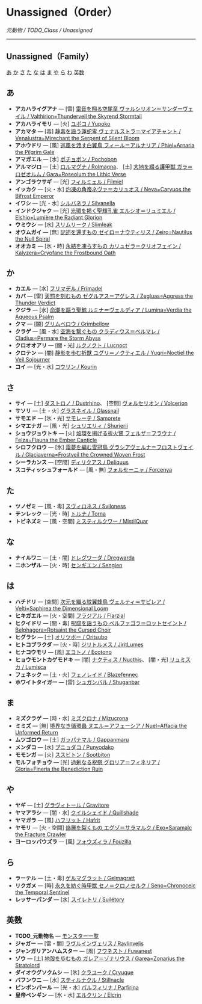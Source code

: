 # Unassigned（Order）

_元動物 / TODO_Class / Unassigned_

---

## Unassigned（Family）

[あ](#kana-あ) [か](#kana-か) [さ](#kana-さ) [た](#kana-た) [な](#kana-な) [は](#kana-は) [ま](#kana-ま) [や](#kana-や) [ら](#kana-ら) [わ](#kana-わ) [英数](#kana-en)

<a id="kana-あ"></a>
## あ

- **アカハライグアナ** — [雷] [雷音を翔る空尾竜 ヴァルシリオン＝サンダーヴェイル / Valthirion=Thunderveil the Skyrend Stormtail](/monster/Valthirion=Thunderveil.md)
- **アカハライモリ** — [火] [ユポコ / Yupoko](/monster/Yupoko.md)
- **アカマタ** — [毒] [静毒を謡う蓮蛇霊 ヴェナルストラ＝マイアチャント / Venalustra=Mirechant the Serpent of Silent Bloom](/monster/Venalustra=Mirechant.md)
- **アホウドリ** — [風] [巡風を渡す白翼鳥 フィール＝アルナリア / Phiel=Arnaria the Pilgrim Gale](/monster/Phiel=Arnaria.md)
- **アマガエル** — [水] [ポチョボン / Pochobon](/monster/Pochobon.md)
- **アルマジロ** — [土] [ロルマグナ / Rolmagna](/monster/Rolmagna.md)、 [土] [大地を綴る護甲獣 ガラ＝ロゼオルム / Gara=Roseolum the Lithic Verse](/monster/Gara=Roseolum.md)
- **アンゴラウサギ** — [光] [フィルミェル / Filmiel](/monster/Filmiel.md)
- **イッカク** — [火・水] [灼凍の角帝ネヴァ＝カリュオス / Neva=Caryuos the Bifrost Emperor](/monster/Neva=Caryuos.md)
- **イワシ** — [光・水] [シルバネラ / Silvanella](/monster/Silvanella.md)
- **インドクジャク** — [光] [光環を掲く聖輝孔雀 エルシオ＝リュミエル / Elshio=Lumière the Radiant Glorion](/monster/Elshio=Lumière.md)
- **ウミウシ** — [水] [スリムリーク / Slimleak](/monster/Slimleak.md)
- **オウムガイ** — [無] [記述を還すもの ゼイロ＝ナウティリス / Zeiro=Nautilus the Null Spiral](/monster/Zeiro=Nautilus.md)
- **オオカミ** — [氷・時] [永結を凍らすもの カリュゼラ＝クリオフェイン / Kalyzera=Cryofane the Frostbound Oath](/monster/Kalyzera=Cryofane.md)

<a id="kana-か"></a>
## か

- **カエル** — [水] [フリマデル / Frimadel](/monster/Frimadel.md)
- **カバ** — [雷] [天罰を刻むもの ゼグルアス＝アグレス / Zegluas=Aggress the Thunder Verdict](/monster/Zegluas=Aggress.md)
- **クジラ** — [水] [命潮を謳う聖鯨 ルミナ＝ヴェルディア / Lumina=Verdia the Aqueous Psalm](/monster/Lumina=Verdia.md)
- **クマ** — [闇] [グリムベロウ / Grimbellow](/monster/Grimbellow.md)
- **クラゲ** — [風・水] [空海を繋ぐもの クラディウス＝ペルマレ / Cladius=Permare the Storm Abyss](/monster/Cladius=Permare.md)
- **クロオオアリ** — [闇・光] [ルクノクト / Lucnoct](/monster/Lucnoct.md)
- **クロテン** — [闇] [静影を歩む祈獣 ユグリ＝ノクティエル / Yugri=Noctiel the Veil Sojourner](/monster/Yugri=Noctiel.md)
- **コイ** — [光・水] [コウリン / Kourin](/monster/Kourin.md)

<a id="kana-さ"></a>
## さ

- **サイ** — [土] [ダストロノ / Dustrhino](/monster/Dustrhino.md)、 [空間] [ヴォルセリオン / Volcerion](/monster/Volcerion.md)
- **サソリ** — [土・火] [グラスネイル / Glassnail](/monster/Glassnail.md)
- **サモエド** — [氷・光] [サモレーテ / Samorete](/monster/Samorete.md)
- **シマエナガ** — [風・光] [シュリエリィ / Shurierii](/monster/Shurierii.md)
- **ショウジョウトキ** — [火] [焔環を掲げる祈火鷺 フェルザ＝フラウナ / Felza=Flauna the Ember Canticle](/monster/Felza=Flauna.md)
- **シロフクロウ** — [氷] [霜夢を編む雪冠鳥 グラシアヴェルナ＝フロストヴェイル / Glaciaverna=Frostveil the Crowned Woven Frost](/monster/Glaciaverna=Frostveil.md)
- **シーラカンス** — [空間] [ディリクアス / Deliquus](/monster/Deliquus.md)
- **スコティッシュフォールド** — [風・無] [フォルセーニャ / Forcenya](/monster/Forcenya.md)

<a id="kana-た"></a>
## た

- **ツノゼミ** — [風・毒] [スヴィロネス / Sviloness](/monster/Sviloness.md)
- **テンレック** — [光・時] [トルナ / Torna](/monster/Torna.md)
- **トビネズミ** — [風・空間] [ミスティルクワー / MistilQuar](/monster/MistilQuar.md)

<a id="kana-な"></a>
## な

- **ナイルワニ** — [土・闇] [ドレグワーダ / Dregwarda](/monster/Dregwarda.md)
- **ニホンザル** — [火・時] [センギエン / Sengien](/monster/Sengien.md)

<a id="kana-は"></a>
## は

- **ハチドリ** — [空間] [次元を織る紋翼蜂鳥 ヴェルティ＝サピレア / Velti=Saphirea the Dimensional Loom](/monster/Velti=Saphirea.md)
- **ヒキガエル** — [火・空間] [フラジアル / Flarzial](/monster/Flarzial.md)
- **ヒクイドリ** — [闇・毒] [呪腐を謡うもの ベルファゴラ＝ロットセイント / Belphagora=Rotsaint the Cursed Choir](/monster/Belphagora=Rotsaint.md)
- **ヒグラシ** — [土] [オリツボー / Oritsubo](/monster/Oritsubo.md)
- **ヒトコブラクダ** — [火・時] [ジリトルメス / JiritLumes](/monster/JiritLumes.md)
- **ヒナコウモリ** — [風] [エコトノ / Ecotono](/monster/Ecotono.md)
- **ヒョウモントカゲモドキ** — [闇] [ナクティス / Nucthis](/monster/Nucthis.md)、 [闇・光] [リュミスカ / Lumisca](/monster/Lumisca.md)
- **フェネック** — [土・火] [フェノレイド / Blazefennec](/monster/Blazefennec.md)
- **ホワイトタイガー** — [雷] [シュガンバル / Shuganbar](/monster/Shuganbar.md)

<a id="kana-ま"></a>
## ま

- **ミズクラゲ** — [時・水] [ミズクロナ / Mizucrona](/monster/Mizucrona.md)
- **ミミズ** — [無] [境界なき循環蟲 ヌエル＝アフェーシア / Nuel=Affacia the Unformed Return](/monster/Nuel=Affacia.md)
- **ムツゴロウ** — [土] [ガッパナマル / Gappanmaru](/monster/Gappanmaru.md)
- **メンダコ** — [水] [プニョダコ / Punyodako](/monster/Punyodako.md)
- **モモンガ** — [火] [ススビトン / Sootbiton](/monster/Sootbiton.md)
- **モルフォチョウ** — [光] [過剰なる祝祭 グロリア＝フィネリア / Gloria=Fineria the Benediction Ruin](/monster/Gloria=Fineria.md)

<a id="kana-や"></a>
## や

- **ヤギ** — [土] [グラヴィトール / Gravitore](/monster/Gravitore.md)
- **ヤマアラシ** — [闇・水] [クイルシェイド / Quillshade](/monster/Quillshade.md)
- **ヤマガラ** — [風] [ハフリット / Hafrit](/monster/Hafrit.md)
- **ヤモリ** — [火・空間] [焔層を裂くもの エグゾ＝サラマルク / Exo=Saramalc the Fracture Crawler](/monster/Exo=Saramalc.md)
- **ヨーロッパウズラ** — [風] [フォウズィラ / Fouzilla](/monster/Fouzilla.md)

<a id="kana-ら"></a>
## ら

- **ラーテル** — [土・毒] [ゲルマグラット / Gelmagratt](/monster/Gelmagratt.md)
- **リクガメ** — [時] [永久を紡ぐ時甲獣 セノ＝クロノセルク / Seno=Chronocelc the Temporal Sentinel](/monster/Seno=Chronocelc.md)
- **レッサーパンダ** — [水] [スイレトリ / Suilétory](/monster/Suilétory.md)

<a id="kana-en"></a>
## 英数

- **TODO_元動物名** —  [モンスター一覧](/monster/index.md)
- **ジャガー** — [雷・闇] [ラヴルインヴェリス / Ravlinvelis](/monster/Ravlinvelis.md)
- **ジャンガリアンハムスター** — [風] [フワネスト / Fuwanest](/monster/Fuwanest.md)
- **ゾウ** — [土] [地殻を歩むもの ガレア＝ゾナリウス / Garea=Zonarius the Stratolord](/monster/Garea=Zonarius.md)
- **ダイオウグソクムシ** — [氷] [クラユーク / Cryuque](/monster/Cryuque.md)
- **バフンウニ** — [水] [スティルナクル / Stillnacle](/monster/Stillnacle.md)
- **ピンポンパール** — [光・水] [パルフィリナ / Parfirina](/monster/Parfirina.md)
- **皇帝ペンギン** — [氷・水] [エルクリン / Elcrin](/monster/Elcrin.md)
